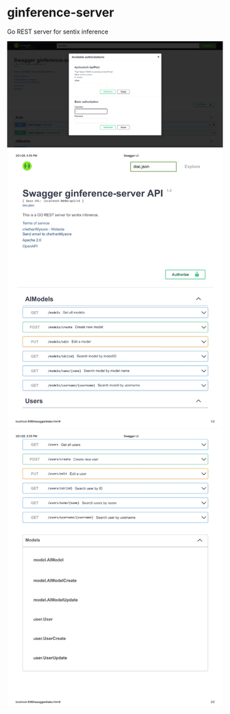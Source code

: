 # ginference-server

Go REST server for sentix inference

![gin Auth](static/images/ginAuth.png)
![Swagger Doc1](static/images/swagger_page-0001.jpg)
![Swagger Doc2](static/images/swagger_page-0002.jpg)

